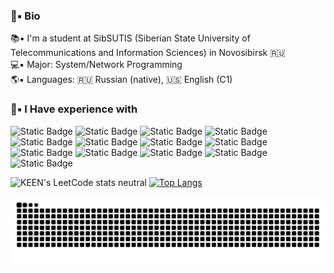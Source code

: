### 💾▪️ Bio
  📚▪️ I'm a student at SibSUTIS (Siberian State University of Telecommunications and Information Sciences) in Novosibirsk 🇷🇺\
  💻▪️ Major: System/Network Programming\
  🌎▪️ Languages: 🇷🇺 Russian (native), 🇺🇸 English (C1)
 <br>

### 📝▪️ I Have experience with
 ![Static Badge](https://img.shields.io/badge/Erlang-red?logo=Erlang&logoColor=white)
 ![Static Badge](https://img.shields.io/badge/Elixir-white?logo=Elixir&logoColor=purple)
 ![Static Badge](https://img.shields.io/badge/C-blue?logo=c&logoColor=white)
 ![Static Badge](https://img.shields.io/badge/C%2B%2B-blue?logo=cplusplus&logoColor=white)
 ![Static Badge](https://img.shields.io/badge/OpenMP-blue?logo=c&logoColor=white)
 ![Static Badge](https://img.shields.io/badge/SFML-white?logo=sfml)
 ![Static Badge](https://img.shields.io/badge/Makefile-blue?logo=make&logoColor=white)
 ![Static Badge](https://img.shields.io/badge/CMake-blue?logo=cmake&logoColor=white)
 ![Static Badge](https://img.shields.io/badge/Mikrotik-black?logo=mikrotik&logoColor=white)
 ![Static Badge](https://img.shields.io/badge/Docker-%237fcdff?logo=docker&logoColor=white)
 ![Static Badge](https://img.shields.io/badge/Git-orange?logo=git&logoColor=white)
 ![Static Badge](https://img.shields.io/badge/Linux-orange?logo=Linux&logoColor=black)
 ![Static Badge](https://img.shields.io/badge/Bash-black?logo=gnubash&logoColor=white)

 ![KEEN's LeetCode stats neutral](https://leetcode-badge-sage.vercel.app/badge/1KEEN1?theme=neutral) [![Top Langs](https://github-readme-stats.vercel.app/api/top-langs/?username=1KEEN1&layout=compact)](https://github.com/1KEEN1/github-readme-stats)
 <br>

<picture>
  <source media="(prefers-color-scheme: dark)" srcset="https://raw.githubusercontent.com/1KEEN1/1KEEN1/output/github-contribution-grid-snake-dark.svg">
  <source media="(prefers-color-scheme: light)" srcset="https://raw.githubusercontent.com/1KEEN1/1KEEN1/output/github-contribution-grid-snake.svg">
  <img alt="github contribution grid snake animation" src="https://raw.githubusercontent.com/1KEEN1/1KEEN1/output/github-contribution-grid-snake.svg">
</picture>
